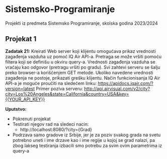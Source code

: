# Sistemsko-Programiranje
Projekti iz predmeta Sistemsko Programiranje, skolska godina 2023/2024

## Projekat 1
**Zadatak 21:**
Kreirati Web server koji klijentu omogućava prikaz vrednosti zagađenja vazduha uz pomoć IQ
Air API-a. Pretraga se može vršiti pomoću filtera koji se definišu u okviru query-a. Vrednosti
zagađenja vazduha se vraćaju kao odgovor (pretragu vršiti po gradu). Svi zahtevi serveru se šalju
preko browser-a korišćenjem GET metode. Ukoliko navedene vrednosti zagađenja ne postoje,
prikazati grešku klijentu.
Način funkcionisanja IQ Air API-a je moguće proučiti na sledećem linku: https://apidocs.iqair.com/?version=latest
Primer poziva serveru:
http://api.airvisual.com/v2/city?city=Los%20Angeles&state=California&country=USA&key={{YOUR_API_KEY}}

**Uputstvo:**
- Pokrenuti projekat
- Testirati njegov rad na sledeci nacin:
  - http://localhost:8080/?city={Grad}
- Podrzava samo gradove iz Srbije, jer je za poziv svakog grada na svetu potrebno uneti i ime drzave kao i ime regije u kojoj se grad nalazi, pa zbog lakseg testiranja izbacili smo potrebu za svim ovim parametrima iz query-a

